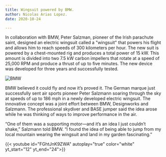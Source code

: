 ```yaml
---
title: Wingsuit powered by BMW.
author: Nicolas Arias Lopez.
date: 2020-10-24

---
```


In collaboration with BMW, Peter Salzman, pioneer of the Irish parachute saint, designed an electric wingsuit called a "wingsuit" that powers his flight and allows him to reach speeds of 300 kilometers per hour. The new suit is powered by a chest-mounted rig and produces a total power of 15 kW. This amount is divided into two 7.5 kW carbon impellers that rotate at a speed of 25,000 RPM and produce a thrust of up to five minutes. The new device was developed for three years and successfully tested.

![BMW](https://robbreport.com/wp-content/uploads/2020/11/BMW-Electric-Wingsuit-05.jpg)

BMW believed it could fly and now it’s proved it. The German marque just successfully sent air sports pioneer Peter Salzmann soaring through the sky at speeds of up to 186 mph in a newly developed electric wingsuit. The innovative concept was a joint effort between BMW, Designworks and Salzmann. The professional skydiver and BASE jumper said the idea arose while he was thinking of ways to improve performance in the air.

“One of them was a supporting motor—and it’s an idea I just couldn’t shake,” Salzmann told BMW. “I found the idea of being able to jump from my local mountain wearing the wingsuit and land in my garden fascinating.”

{{< youtube id="FGhtJnK9ZWA" autoplay="true" color="white" yt_start="12" yt_end="24">}}
